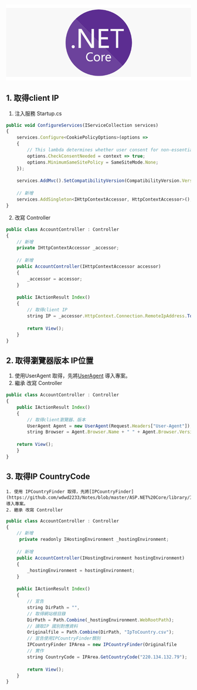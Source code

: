

![](https://github.com/wdwd2233/Notes/blob/master/ASP.NET%20Core/img/netcorelogo.png?raw=true)


## 1. 取得client IP

 1. 注入服務 Startup.cs

```javascript
public void ConfigureServices(IServiceCollection services)
{
    services.Configure<CookiePolicyOptions>(options =>
    {
        // This lambda determines whether user consent for non-essential cookies is needed for a given request.
        options.CheckConsentNeeded = context => true;
        options.MinimumSameSitePolicy = SameSiteMode.None;
    });

    services.AddMvc().SetCompatibilityVersion(CompatibilityVersion.Version_2_2);

    // 新增
    services.AddSingleton<IHttpContextAccessor, HttpContextAccessor>();
}
```

 2. 改寫 Controller

```javascript
public class AccountController : Controller
{
	// 新增
	private IHttpContextAccessor _accessor;

	// 新增
	public AccountController(IHttpContextAccessor accessor)
	{
		_accessor = accessor;
	}

	public IActionResult Index()
	{
		// 取得client IP
		string IP = _accessor.HttpContext.Connection.RemoteIpAddress.ToString();
		
		return View();
	}
}
```

## 2. 取得瀏覽器版本 IP位置
    
 1. 使用UserAgent 取得，先將[UserAgent](https://github.com/wdwd2233/Notes/blob/master/ASP.NET%20Core/library/UserAgent.rar) 導入專案。 
 2. 繼承 改寫 Controller
 
```javascript
public class AccountController : Controller
{
	public IActionResult Index()
	{
		// 取得client瀏覽器、版本
		UserAgent Agent = new UserAgent(Request.Headers["User-Agent"]);
		string Browser = Agent.Browser.Name + " " + Agent.Browser.Version;
	
	return View();
	}
}
```
	
	
## 3. 取得IP CountryCode

	1. 使用 IPCountryFinder 取得，先將[IPCountryFinder](https://github.com/wdwd2233/Notes/blob/master/ASP.NET%20Core/library/IPCountryFinder.cs) 導入專案。
	2. 繼承 改寫 Controller
	
```javascript
public class AccountController : Controller
{
	// 新增
	 private readonly IHostingEnvironment _hostingEnvironment;

	// 新增
	public AccountController(IHostingEnvironment hostingEnvironment)
	{
		_hostingEnvironment = hostingEnvironment;
	}

	public IActionResult Index()
	{
		// 宣告 
		string DirPath = "",
		// 取得網站根目錄
		DirPath = Path.Combine(_hostingEnvironment.WebRootPath);
		// 讀取IP 國別對應資料
		Originalfile = Path.Combine(DirPath, "IpToCountry.csv");
		// 宣告使用IPCountryFinder類別
		IPCountryFinder IPArea = new IPCountryFinder(Originalfile
		// 實作
		string CountryCode = IPArea.GetCountryCode("220.134.132.79");
		
		return View();
	}
}
```
